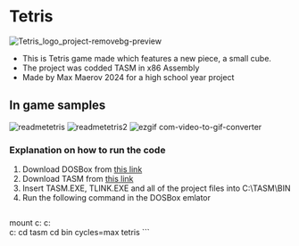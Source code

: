 # Tetris
![Tetris_logo_project-removebg-preview](https://github.com/SwiftyDMax/Tetris/assets/163437026/5a093f3e-ea36-447a-a893-8e762072cf87)
- This is Tetris game made which features a new piece, a small cube.
- The project was codded TASM in x86 Assembly
- Made by Max Maerov 2024 for a high school year project
## In game samples
![readmetetris](https://github.com/SwiftyDMax/Tetris/assets/163437026/1d29f08f-f65d-43ce-b438-200b84a53ab3) ![readmetetris2](https://github.com/SwiftyDMax/Tetris/assets/163437026/e262a8b5-d2aa-42f9-ad72-3f64085765ba)
![ezgif com-video-to-gif-converter](https://github.com/SwiftyDMax/Tetris/assets/163437026/feaf71c6-8cee-42a9-a697-ce935cdcc75a)
### Explanation on how to run the code
1. Download DOSBox from [this link](https://sourceforge.net/projects/dosbox/files/latest/download)
2. Download TASM from [this link](https://sourceforge.net/projects/guitasm8086/files/latest/download) 
3. Insert TASM.EXE, TLINK.EXE and all of the project files into C:\TASM\BIN
4. Run the following command in the DOSBox emlator
	```
 mount c: c:\
 c: 
cd tasm
cd bin
cycles=max
tetris
	```

 



































